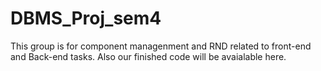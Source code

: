 # DBMS_Proj_sem4
This group is for component managenment and RND related to front-end and Back-end tasks. Also our finished code will be avaialable here.
